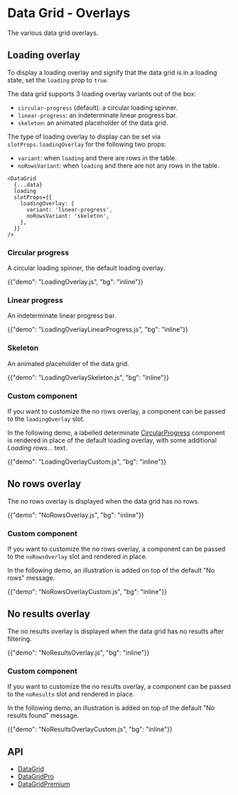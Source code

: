 # Data Grid - Overlays

<p class="description">The various data grid overlays.</p>

## Loading overlay

To display a loading overlay and signify that the data grid is in a loading state, set the `loading` prop to `true`.

The data grid supports 3 loading overlay variants out of the box:

- `circular-progress` (default): a circular loading spinner.
- `linear-progress`: an indeterminate linear progress bar.
- `skeleton`: an animated placeholder of the data grid.

The type of loading overlay to display can be set via `slotProps.loadingOverlay` for the following two props:

- `variant`: when `loading` and there are rows in the table.
- `noRowsVariant`: when `loading` and there are not any rows in the table.

```tsx
<DataGrid
  {...data}
  loading
  slotProps={{
    loadingOverlay: {
      variant: 'linear-progress',
      noRowsVariant: 'skeleton',
    },
  }}
/>
```

### Circular progress

A circular loading spinner, the default loading overlay.

{{"demo": "LoadingOverlay.js", "bg": "inline"}}

### Linear progress

An indeterminate linear progress bar.

{{"demo": "LoadingOverlayLinearProgress.js", "bg": "inline"}}

### Skeleton

An animated placeholder of the data grid.

{{"demo": "LoadingOverlaySkeleton.js", "bg": "inline"}}

### Custom component

If you want to customize the no rows overlay, a component can be passed to the `loadingOverlay` slot.

In the following demo, a labelled determinate [CircularProgress](/material-ui/react-progress/#circular-determinate) component is rendered in place of the default loading overlay, with some additional _Loading rows…_ text.

{{"demo": "LoadingOverlayCustom.js", "bg": "inline"}}

## No rows overlay

The no rows overlay is displayed when the data grid has no rows.

{{"demo": "NoRowsOverlay.js", "bg": "inline"}}

### Custom component

If you want to customize the no rows overlay, a component can be passed to the `noRowsOverlay` slot and rendered in place.

In the following demo, an illustration is added on top of the default "No rows" message.

{{"demo": "NoRowsOverlayCustom.js", "bg": "inline"}}

## No results overlay

The no results overlay is displayed when the data grid has no results after filtering.

{{"demo": "NoResultsOverlay.js", "bg": "inline"}}

### Custom component

If you want to customize the no results overlay, a component can be passed to the `noResults` slot and rendered in place.

In the following demo, an illustration is added on top of the default "No results found" message.

{{"demo": "NoResultsOverlayCustom.js", "bg": "inline"}}

## API

- [DataGrid](/x/api/data-grid/data-grid/)
- [DataGridPro](/x/api/data-grid/data-grid-pro/)
- [DataGridPremium](/x/api/data-grid/data-grid-premium/)

